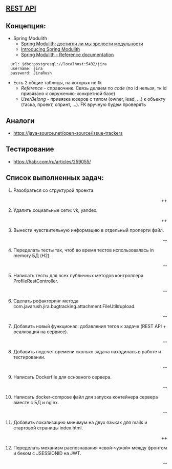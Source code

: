 ## [REST API](http://localhost:8080/doc)

## Концепция:

- Spring Modulith
    - [Spring Modulith: достигли ли мы зрелости модульности](https://habr.com/ru/post/701984/)
    - [Introducing Spring Modulith](https://spring.io/blog/2022/10/21/introducing-spring-modulith)
    - [Spring Modulith - Reference documentation](https://docs.spring.io/spring-modulith/docs/current-SNAPSHOT/reference/html/)

```
  url: jdbc:postgresql://localhost:5432/jira
  username: jira
  password: JiraRush
```

- Есть 2 общие таблицы, на которых не fk
    - _Reference_ - справочник. Связь делаем по _code_ (по id нельзя, тк id привязано к окружению-конкретной базе)
    - _UserBelong_ - привязка юзеров с типом (owner, lead, ...) к объекту (таска, проект, спринт, ...). FK вручную будем
      проверять

## Аналоги

- https://java-source.net/open-source/issue-trackers

## Тестирование

- https://habr.com/ru/articles/259055/

## Список выполненных задач:
1. Разобраться со структурой проекта. <p align="right">++</p>
2. Удалить социальные сети: vk, yandex. <p align="right">++</p>
3. Вынести чувствительную информацию в отдельный проперти файл. <p align="right">--</p>
4. Переделать тесты так, чтоб во время тестов использовалась in memory БД (H2). <p align="right">--</p>
5. Написать тесты для всех публичных методов контроллера ProfileRestController. <p align="right">--</p>
6. Сделать рефакторинг метода com.javarush.jira.bugtracking.attachment.FileUtil#upload. <p align="right">--</p>
7. Добавить новый функционал: добавления тегов к задаче (REST API + реализация на сервисе). <p align="right">--</p>
8. Добавить подсчет времени сколько задача находилась в работе и тестировании. <p align="right">--</p>
9. Написать Dockerfile для основного сервера. <p align="right">--</p>
10. Написать docker-compose файл для запуска контейнера сервера вместе с БД и nginx. <p align="right">--
11. Добавить локализацию минимум на двух языках для mails и стартовой страницы index.html. <p align="right">++
12. Переделать механизм распознавания «свой-чужой» между фронтом и беком с JSESSIONID на JWT. <p align="right">--